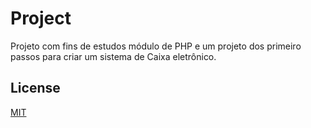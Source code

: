 # Project

Projeto com fins de estudos módulo de PHP e um projeto dos primeiro passos para criar um sistema de Caixa eletrônico.


## License
[MIT](LICENSE)
